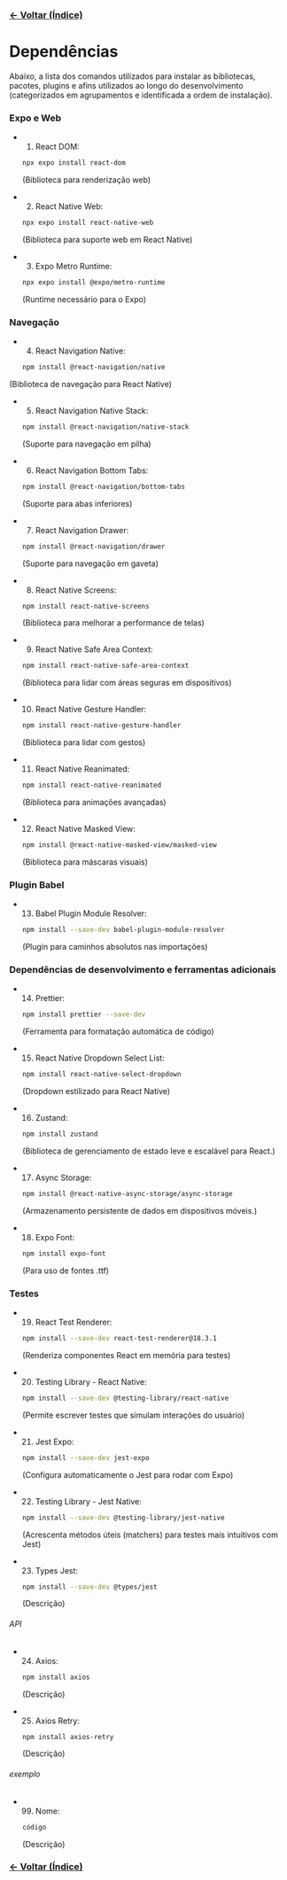 ### [← Voltar (Índice)](../index.md)

# Dependências

Abaixo, a lista dos comandos utilizados para instalar as bibliotecas, pacotes, plugins e afins utilizados ao longo do desenvolvimento (categorizados em agrupamentos e identificada a ordem de instalação).

### Expo e Web

- 1. React DOM:

  ```bash
  npx expo install react-dom
  ```

  (Biblioteca para renderização web)

- 2. React Native Web:

  ```bash
  npx expo install react-native-web
  ```

  (Biblioteca para suporte web em React Native)

- 3. Expo Metro Runtime:

  ```bash
  npx expo install @expo/metro-runtime
  ```

  (Runtime necessário para o Expo)

### Navegação

- 4. React Navigation Native:

  ```bash
  npm install @react-navigation/native
  ```

(Biblioteca de navegação para React Native)

- 5. React Navigation Native Stack:

  ```bash
  npm install @react-navigation/native-stack
  ```

  (Suporte para navegação em pilha)

- 6. React Navigation Bottom Tabs:

  ```bash
  npm install @react-navigation/bottom-tabs
  ```

  (Suporte para abas inferiores)

- 7. React Navigation Drawer:

  ```bash
  npm install @react-navigation/drawer
  ```

  (Suporte para navegação em gaveta)

- 8. React Native Screens:

  ```bash
  npm install react-native-screens
  ```

  (Biblioteca para melhorar a performance de telas)

- 9. React Native Safe Area Context:

  ```bash
  npm install react-native-safe-area-context
  ```

  (Biblioteca para lidar com áreas seguras em dispositivos)

- 10. React Native Gesture Handler:

  ```bash
  npm install react-native-gesture-handler
  ```

  (Biblioteca para lidar com gestos)

- 11. React Native Reanimated:

  ```bash
  npm install react-native-reanimated
  ```

  (Biblioteca para animações avançadas)

- 12. React Native Masked View:

  ```bash
  npm install @react-native-masked-view/masked-view
  ```

  (Biblioteca para máscaras visuais)

### Plugin Babel

- 13. Babel Plugin Module Resolver:

  ```bash
  npm install --save-dev babel-plugin-module-resolver
  ```

  (Plugin para caminhos absolutos nas importações)

### Dependências de desenvolvimento e ferramentas adicionais

- 14. Prettier:

  ```bash
  npm install prettier --save-dev
  ```

  (Ferramenta para formatação automática de código)

- 15. React Native Dropdown Select List:

  ```bash
  npm install react-native-select-dropdown
  ```

  (Dropdown estilizado para React Native)

- 16. Zustand:

  ```bash
  npm install zustand
  ```

  (Biblioteca de gerenciamento de estado leve e escalável para React.)

- 17. Async Storage:

  ```bash
  npm install @react-native-async-storage/async-storage
  ```

  (Armazenamento persistente de dados em dispositivos móveis.)

- 18. Expo Font:

  ```bash
  npm install expo-font
  ```

  (Para uso de fontes .ttf)

### Testes

- 19. React Test Renderer:

  ```bash
  npm install --save-dev react-test-renderer@18.3.1
  ```

  (Renderiza componentes React em memória para testes)

- 20. Testing Library - React Native:

  ```bash
  npm install --save-dev @testing-library/react-native
  ```

  (Permite escrever testes que simulam interações do usuário)

- 21. Jest Expo:

  ```bash
  npm install --save-dev jest-expo
  ```

  (Configura automaticamente o Jest para rodar com Expo)

- 22. Testing Library - Jest Native:

  ```bash
  npm install --save-dev @testing-library/jest-native
  ```

  (Acrescenta métodos úteis (matchers) para testes mais intuitivos com Jest)

- 23. Types Jest:

  ```bash
  npm install --save-dev @types/jest
  ```

  (Descrição)

###### API

- 24. Axios:

  ```bash
  npm install axios
  ```

  (Descrição)

- 25. Axios Retry:

  ```bash
  npm install axios-retry
  ```

  (Descrição)

###### exemplo

- 99. Nome:

  ```bash
  código
  ```

  (Descrição)

### [← Voltar (Índice)](../index.md)
